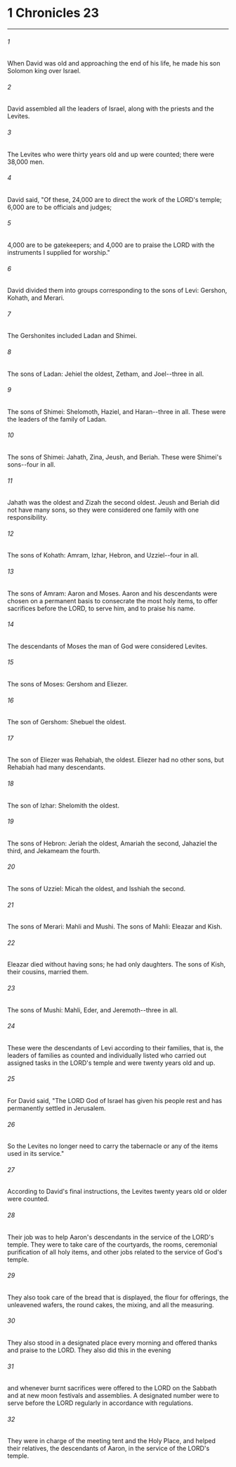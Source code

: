 # 1 Chronicles 23
***



###### 1 
When David was old and approaching the end of his life, he made his son Solomon king over Israel. 

###### 2 
David assembled all the leaders of Israel, along with the priests and the Levites. 

###### 3 
The Levites who were thirty years old and up were counted; there were 38,000 men. 

###### 4 
David said, "Of these, 24,000 are to direct the work of the LORD's temple; 6,000 are to be officials and judges; 

###### 5 
4,000 are to be gatekeepers; and 4,000 are to praise the LORD with the instruments I supplied for worship." 

###### 6 
David divided them into groups corresponding to the sons of Levi: Gershon, Kohath, and Merari. 

###### 7 
The Gershonites included Ladan and Shimei. 

###### 8 
The sons of Ladan: Jehiel the oldest, Zetham, and Joel--three in all. 

###### 9 
The sons of Shimei: Shelomoth, Haziel, and Haran--three in all. These were the leaders of the family of Ladan. 

###### 10 
The sons of Shimei: Jahath, Zina, Jeush, and Beriah. These were Shimei's sons--four in all. 

###### 11 
Jahath was the oldest and Zizah the second oldest. Jeush and Beriah did not have many sons, so they were considered one family with one responsibility. 

###### 12 
The sons of Kohath: Amram, Izhar, Hebron, and Uzziel--four in all. 

###### 13 
The sons of Amram: Aaron and Moses. Aaron and his descendants were chosen on a permanent basis to consecrate the most holy items, to offer sacrifices before the LORD, to serve him, and to praise his name. 

###### 14 
The descendants of Moses the man of God were considered Levites. 

###### 15 
The sons of Moses: Gershom and Eliezer. 

###### 16 
The son of Gershom: Shebuel the oldest. 

###### 17 
The son of Eliezer was Rehabiah, the oldest. Eliezer had no other sons, but Rehabiah had many descendants. 

###### 18 
The son of Izhar: Shelomith the oldest. 

###### 19 
The sons of Hebron: Jeriah the oldest, Amariah the second, Jahaziel the third, and Jekameam the fourth. 

###### 20 
The sons of Uzziel: Micah the oldest, and Isshiah the second. 

###### 21 
The sons of Merari: Mahli and Mushi. The sons of Mahli: Eleazar and Kish. 

###### 22 
Eleazar died without having sons; he had only daughters. The sons of Kish, their cousins, married them. 

###### 23 
The sons of Mushi: Mahli, Eder, and Jeremoth--three in all. 

###### 24 
These were the descendants of Levi according to their families, that is, the leaders of families as counted and individually listed who carried out assigned tasks in the LORD's temple and were twenty years old and up. 

###### 25 
For David said, "The LORD God of Israel has given his people rest and has permanently settled in Jerusalem. 

###### 26 
So the Levites no longer need to carry the tabernacle or any of the items used in its service." 

###### 27 
According to David's final instructions, the Levites twenty years old or older were counted. 

###### 28 
Their job was to help Aaron's descendants in the service of the LORD's temple. They were to take care of the courtyards, the rooms, ceremonial purification of all holy items, and other jobs related to the service of God's temple. 

###### 29 
They also took care of the bread that is displayed, the flour for offerings, the unleavened wafers, the round cakes, the mixing, and all the measuring. 

###### 30 
They also stood in a designated place every morning and offered thanks and praise to the LORD. They also did this in the evening 

###### 31 
and whenever burnt sacrifices were offered to the LORD on the Sabbath and at new moon festivals and assemblies. A designated number were to serve before the LORD regularly in accordance with regulations. 

###### 32 
They were in charge of the meeting tent and the Holy Place, and helped their relatives, the descendants of Aaron, in the service of the LORD's temple.
